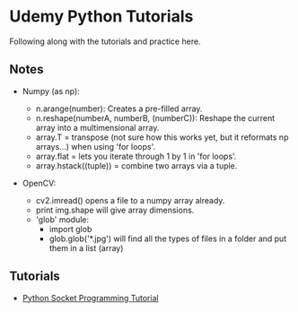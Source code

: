 # Udemy Python Tutorials
Following along with the tutorials and practice here.

## Notes
- Numpy (as np):
    - n.arange(number): Creates a pre-filled array.
    - n.reshape(numberA, numberB, (numberC)): Reshape the current array into a multimensional array.
    - array.T = transpose (not sure how this works yet, but it reformats np arrays...) when using 'for loops'.
    - array.flat = lets you iterate through 1 by 1 in 'for loops'.
    - array.hstack((tuple)) = combine two arrays via a tuple.
    
    
- OpenCV:
    - cv2.imread() opens a file to a numpy array already.
    - print img.shape will give array dimensions.
    - 'glob' module:
        - import glob
        - glob.glob('*.jpg') will find all the types of files in a folder and put them in a list (array)
    

## Tutorials
- [Python Socket Programming Tutorial](http://www.binarytides.com/python-socket-programming-tutorial/)